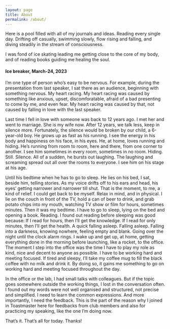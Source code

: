 ```yaml
---
layout: page
title: About
permalink: /about/
---
```


Here is a pool filled with all of my journals and ideas. Reading every single day. Drifting off casually, swimming slowly, flow rising and falling, and diving steadily in the stream of consciousness.

I was fond of ice skating leading me getting close to the core of my body, and of reading books guiding me healing the soul.

#### Ice breaker, March-24, 2023
I’m one type of person who’s easy to be nervous. For example, during the presentation from last speaker, I sat there as an audience, beginning with something nervous. My heart racing. My heart racing was caused by something like anxious, upset, discomforatable, afraid of a bad presenting to come by me, and even fear. My heart racing was caused by that, not caused by falling in love with the last speaker. 

Last time I fell in love with someone was back to 12 years ago. I met her and went to marriage. She is my wife now. After 12 years, we talk less, keep in silence more. Fortunately, the silence would be broken by our child, a 6-year-old boy. He grows up as fast as his running. I see the energy in his body and happiness on his face, in his eyes. He, at home, loves running and hiding. He’s running from room to room, here and there, from one corner to another. I see him sometimes in every room, sometimes in no room. Hiding. Still. Silence. All of a sudden, he bursts out laughing. The laughing and screaming spread out all over the rooms to everyone. I see him on his stage at his age. 

Until his bedtime when he has to go to sleep. He lies on his bed, I sat, beside him, telling stories. As my voice drifts off to his ears and head, his eyes’ getting narrower and narrower till shut. That is the moment, to me, a kind of relief. I could get back to be myself. Relax in mind, and in physical. I lie on the couch in front of the TV, hold a can of beer to drink, and grab potato chips into my mouth, watching TV show or film for hours, sometimes minutes. Then it was my bedtime. I have to go to sleep, lying on the bed and opening a book. Reading. I found out reading before sleeping was good because: If I read for hours, then I’ll get the knowledge. If I read for only minutes, then I’ll get the health. A quick falling asleep. Falling asleep. Falling into a darkness, knowing nowhere, feeling empty and blank. Going over the night until the clock alarm rings. I wake up and get up, at home, getting everything done in the morning before launching, like a rocket, to the office. The moment I step into the office was the time I have to play my role as kind, nice and decent to anyone as possible. I have to be working hard and meeting focused. If tired and sleepy, I’ll take my coffee mug to fill the black coffee with no milk and drink it. By doing so, it gains me something to go on working hard and meeting focused throughout the day. 

In the office or the lab, I had small talks with colleagues. But if the topic goes somewhere outside the working things, I lost in the conversation often. I found out my words were not well organised and structured, not precise and simplified. I need to learn the common expressions. And more importantly, I need the feedback. This is the part of the reason why I joined in Toastmaster here for feedbacks from club members and also for practicing my speaking, like the one I’m doing now.

That’s it. That’s all for today. Thanks!


